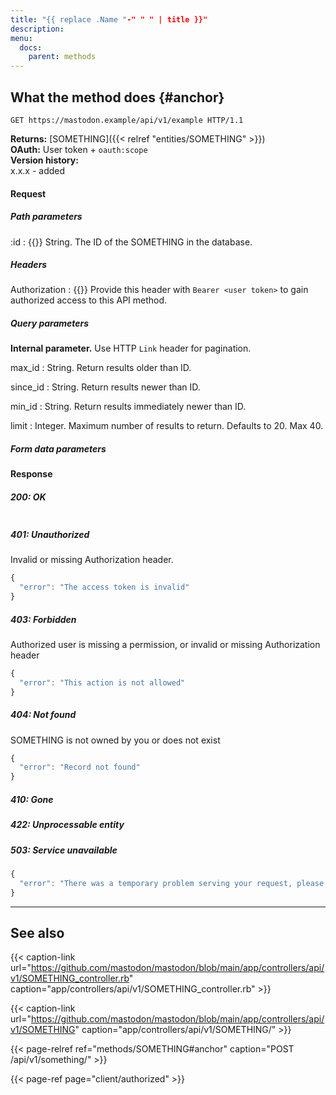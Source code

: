 ```yaml
---
title: "{{ replace .Name "-" " " | title }}"
description: 
menu:
  docs:
    parent: methods
---
```


## What the method does {#anchor}

```http
GET https://mastodon.example/api/v1/example HTTP/1.1
```

**Returns:** [SOMETHING]({{< relref "entities/SOMETHING" >}})\
**OAuth:** User token + `oauth:scope`\
**Version history:**\
x.x.x - added

#### Request

##### Path parameters

:id
: {{<required>}} String. The ID of the SOMETHING in the database.

##### Headers

Authorization
: {{<required>}} Provide this header with `Bearer <user token>` to gain authorized access to this API method.

##### Query parameters

**Internal parameter.** Use HTTP `Link` header for pagination.

max_id 
: String. Return results older than ID.

since_id
: String. Return results newer than ID.

min_id
: String. Return results immediately newer than ID.

limit
: Integer. Maximum number of results to return. Defaults to 20. Max 40.

##### Form data parameters

#### Response
##### 200: OK

```javascript
```

##### 401: Unauthorized

Invalid or missing Authorization header.

```javascript
{
  "error": "The access token is invalid"
}
```

##### 403: Forbidden

Authorized user is missing a permission, or invalid or missing Authorization header

```javascript
{
  "error": "This action is not allowed"
}
```

##### 404: Not found

SOMETHING is not owned by you or does not exist

```javascript
{
  "error": "Record not found"
}
```

##### 410: Gone

##### 422: Unprocessable entity

##### 503: Service unavailable

```javascript
{
  "error": "There was a temporary problem serving your request, please try again"
}
```

---

## See also

{{< caption-link url="https://github.com/mastodon/mastodon/blob/main/app/controllers/api/v1/SOMETHING_controller.rb" caption="app/controllers/api/v1/SOMETHING_controller.rb" >}}

{{< caption-link url="https://github.com/mastodon/mastodon/blob/main/app/controllers/api/v1/SOMETHING" caption="app/controllers/api/v1/SOMETHING/" >}}

{{< page-relref ref="methods/SOMETHING#anchor" caption="POST /api/v1/something/" >}}

{{< page-ref page="client/authorized" >}}